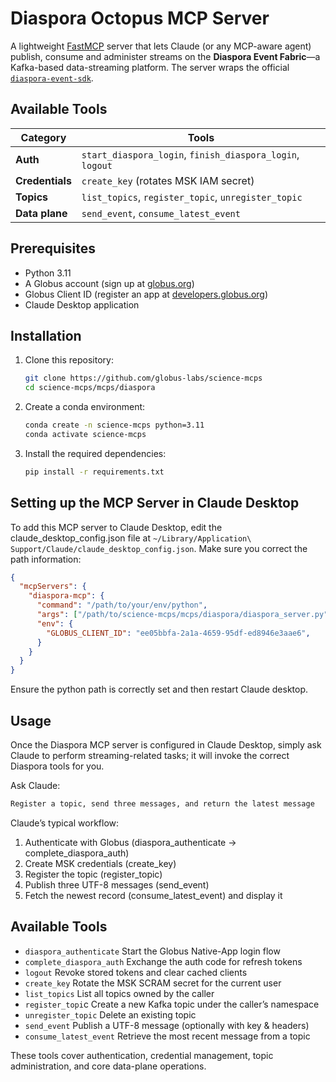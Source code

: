 # Diaspora Octopus MCP Server

A lightweight [FastMCP](https://gofastmcp.com) server that lets Claude (or any MCP-aware agent) publish, consume and administer streams on the **Diaspora Event Fabric**—a Kafka-based data-streaming platform.  The server wraps the official [`diaspora-event-sdk`](https://github.com/globus-labs/diaspora-event-sdk).

## Available Tools

| Category | Tools |
|----------|-------|
| **Auth** | `start_diaspora_login`, `finish_diaspora_login`, `logout` |
| **Credentials** | `create_key` (rotates MSK IAM secret) |
| **Topics** | `list_topics`, `register_topic`, `unregister_topic` |
| **Data plane** | `send_event`, `consume_latest_event` |


## Prerequisites

- Python 3.11
- A Globus account (sign up at [globus.org](https://www.globus.org/))
- Globus Client ID (register an app at [developers.globus.org](https://developers.globus.org/))
- Claude Desktop application

## Installation

1. Clone this repository:
   ```bash
   git clone https://github.com/globus-labs/science-mcps
   cd science-mcps/mcps/diaspora
   ```

2. Create a conda environment:
   ```bash
   conda create -n science-mcps python=3.11
   conda activate science-mcps
   ```

3. Install the required dependencies:
   ```bash
   pip install -r requirements.txt
   ```

## Setting up the MCP Server in Claude Desktop

To add this MCP server to Claude Desktop, edit the claude_desktop_config.json file at `~/Library/Application\ Support/Claude/claude_desktop_config.json`. Make sure you correct the path information:

```json
{
  "mcpServers": {
    "diaspora-mcp": {
      "command": "/path/to/your/env/python",
      "args": ["/path/to/science-mcps/mcps/diaspora/diaspora_server.py"],
      "env": {
        "GLOBUS_CLIENT_ID": "ee05bbfa-2a1a-4659-95df-ed8946e3aae6",
      }
    }
  }
}
```

Ensure the python path is correctly set and then restart Claude desktop.



## Usage

Once the Diaspora MCP server is configured in Claude Desktop, simply ask Claude to perform streaming-related tasks; it will invoke the correct Diaspora tools for you.

Ask Claude:

```bash
Register a topic, send three messages, and return the latest message
```

Claude’s typical workflow:
1. Authenticate with Globus (diaspora_authenticate → complete_diaspora_auth)
2. Create MSK credentials (create_key)
3. Register the topic (register_topic)
4. Publish three UTF-8 messages (send_event)
5. Fetch the newest record (consume_latest_event) and display it


## Available Tools

* `diaspora_authenticate`	Start the Globus Native-App login flow
* `complete_diaspora_auth`	Exchange the auth code for refresh tokens
* `logout`	Revoke stored tokens and clear cached clients
* `create_key`	Rotate the MSK SCRAM secret for the current user
* `list_topics`	List all topics owned by the caller
* `register_topi`c	Create a new Kafka topic under the caller’s namespace
* `unregister_topic`	Delete an existing topic
* `send_event`	Publish a UTF-8 message (optionally with key & headers)
* `consume_latest_event`	Retrieve the most recent message from a topic

These tools cover authentication, credential management, topic administration, and core data-plane operations.
